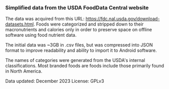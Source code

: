 ### Simplified data from the USDA FoodData Central website

The data was acquired from this URL: https://fdc.nal.usda.gov/download-datasets.html. Foods were categorized and stripped down to their macronutrients and calories only in order to preserve space on offline software using food nutrient data.

The initial data was ~3GB in .csv files, but was compressed into JSON format to improve readability and ability to import it to Android software.

The names of categories were generated from the USDA's internal classifications. Most branded foods are foods include those primarily found in North America.

Data updated: December 2023
License: GPLv3
